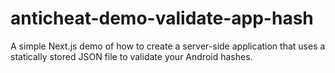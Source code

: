 # anticheat-demo-validate-app-hash
A simple Next.js demo of how to create a server-side application that uses a statically stored JSON file to validate your Android hashes.
